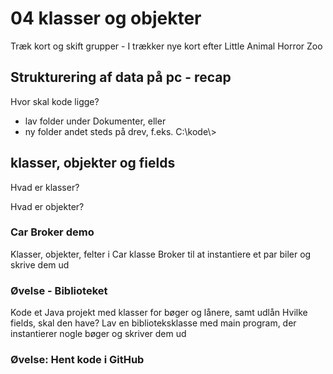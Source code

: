 # 04 klasser og objekter
Træk kort og skift grupper - I trækker nye kort efter Little Animal Horror Zoo

## Strukturering af data på pc - recap
Hvor skal kode ligge?
* lav folder under Dokumenter, eller
* ny folder andet steds på drev, f.eks. C:\kode\\>

## klasser, objekter og fields
Hvad er klasser?

Hvad er objekter?

### Car Broker demo
Klasser, objekter, felter i Car klasse
Broker til at instantiere et par biler og skrive dem ud

### Øvelse - Biblioteket
Kode et Java projekt med klasser for bøger og lånere, samt udlån
Hvilke fields, skal den have?
Lav en biblioteksklasse med main program, der instantierer nogle bøger og skriver dem ud

### Øvelse: Hent kode i GitHub
